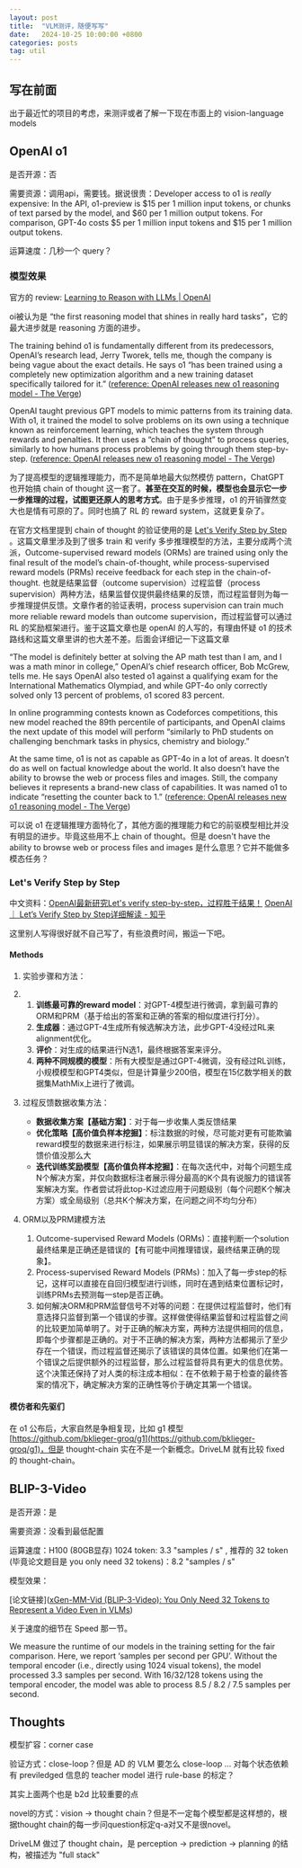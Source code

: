 ```yaml
---
layout: post
title:  "VLM测评，随便写写"
date:   2024-10-25 10:00:00 +0800
categories: posts
tag: util
---
```


## 写在前面

出于最近忙的项目的考虑，来测评或者了解一下现在市面上的 vision-language models

## OpenAI o1

是否开源：否

需要资源：调用api，需要钱。据说很贵：Developer access to o1 is *really* expensive: In the API, o1-preview is \$15 per 1 million input tokens, or chunks of text parsed by the model, and \$60 per 1 million output tokens. For comparison, GPT-4o costs ​\$5 per 1 million input tokens and ​\$15 per 1 million output tokens.

运算速度：几秒一个 query？

### 模型效果

官方的 review: [Learning to Reason with LLMs | OpenAI](https://openai.com/index/learning-to-reason-with-llms/)

oi被认为是 “the first reasoning model that shines in really hard tasks”，它的最大进步就是 reasoning 方面的进步。

The training behind o1 is fundamentally different from its predecessors, OpenAI’s research lead, Jerry Tworek, tells me, though the company is being vague about the exact details. He says o1 “has been trained using a completely new optimization algorithm and a new training dataset specifically tailored for it.”    ([reference: OpenAI releases new o1 reasoning model - The Verge](https://www.theverge.com/2024/9/12/24242439/openai-o1-model-reasoning-strawberry-chatgpt))

OpenAI taught previous GPT models to mimic patterns from its training data. With o1, it trained the model to solve problems on its own using a technique known as reinforcement learning, which teaches the system through rewards and penalties. It then uses a “chain of thought” to process queries, similarly to how humans process problems by going through them step-by-step. ([reference: OpenAI releases new o1 reasoning model - The Verge](https://www.theverge.com/2024/9/12/24242439/openai-o1-model-reasoning-strawberry-chatgpt))

为了提高模型的逻辑推理能力，而不是简单地最大似然模仿 pattern，ChatGPT 也开始搞 chain of thought 这一套了。**甚至在交互的时候，模型也会显示它一步一步推理的过程，试图更还原人的思考方式**。由于是多步推理，o1 的开销骤然变大也是情有可原的了。同时也搞了 RL 的 reward system，这就更复杂了。

在官方文档里提到 chain of thought 的验证使用的是 [Let's Verify Step by Step](https://arxiv.org/abs/2305.20050) 。这篇文章里涉及到了很多 train 和 verify 多步推理模型的方法，主要分成两个流派，Outcome-supervised reward models (ORMs) are trained using only the final result of the model’s chain-of-thought, while process-supervised reward models (PRMs) receive feedback for each step in the chain-of-thought. 也就是结果监督（outcome supervision）过程监督（process supervision）两种方法，结果监督仅提供最终结果的反馈，而过程监督则为每一步推理提供反馈。文章作者的验证表明，process supervision can train much more reliable reward models than outcome supervision，而过程监督可以通过 RL 的奖励框架进行。鉴于这篇文章也是 openAI 的人写的，有理由怀疑 o1 的技术路线和这篇文章里讲的也大差不差。后面会详细记一下这篇文章

“The model is definitely better at solving the AP math test than I am, and I was a math minor in college,” OpenAI’s chief research officer, Bob McGrew, tells me. He says OpenAI also tested o1 against a qualifying exam for the International Mathematics Olympiad, and while GPT-4o only correctly solved only 13 percent of problems, o1 scored 83 percent.

In online programming contests known as Codeforces competitions, this new model reached the 89th percentile of participants, and OpenAI claims the next update of this model will perform “similarly to PhD students on challenging benchmark tasks in physics, chemistry and biology.”

At the same time, o1 is not as capable as GPT-4o in a lot of areas. It doesn’t do as well on factual knowledge about the world. It also doesn’t have the ability to browse the web or process files and images. Still, the company believes it represents a brand-new class of capabilities. It was named o1 to indicate “resetting the counter back to 1.” ([reference: OpenAI releases new o1 reasoning model - The Verge](https://www.theverge.com/2024/9/12/24242439/openai-o1-model-reasoning-strawberry-chatgpt))

可以说 o1 在逻辑推理方面特化了，其他方面的推理能力和它的前驱模型相比并没有明显的进步。毕竟这些用不上 chain of thought。但是 doesn't have the ability to browse web or process files and images 是什么意思？它并不能做多模态任务？

### Let's Verify Step by Step

中文资料：[OpenAI最新研究Let's verify step-by-step，过程胜于结果！](https://mp.weixin.qq.com/s/bvrJKy8dufRF0KfC90PDMA)    [OpenAI ｜ Let’s Verify Step by Step详细解读 - 知乎](https://zhuanlan.zhihu.com/p/635335926)

这里别人写得很好就不自己写了，有些浪费时间，搬运一下吧。

#### Methods

1. 实验步骤和方法：

2. 1. **训练最可靠的reward model**：对GPT-4模型进行微调，拿到最可靠的ORM和PRM（基于给出的答案和正确的答案的相似度进行打分）。
   2. **生成器**：通过GPT-4生成所有候选解决方法，此步GPT-4没经过RL来alignment优化。
   3. **评价**：对生成的结果进行N选1，最终根据答案来评分。
   4. **两种不同规模的模型**：所有大模型是通过GPT-4微调，没有经过RL训练，小规模模型和GPT4类似，但是计算量少200倍，模型在15亿数学相关的数据集MathMix上进行了微调。
   
3. 过程反馈数据收集方法：

	- **数据收集方案【基础方案】**：对于每一步收集人类反馈结果
	- **优化策略【高价值负样本挖掘】**：标注数据的时候，尽可能对更有可能欺骗reward模型的数据来进行标注，如果展示明显错误的解决方案，获得的反馈价值没那么大
	- **迭代训练奖励模型【高价值负样本挖掘】**：在每次迭代中，对每个问题生成N个解决方案，并仅向数据标注者展示得分最高的K个具有说服力的错误答案解决方案。作者尝试将此top-K过滤应用于问题级别（每个问题K个解决方案）或全局级别（总共K个解决方案，在问题之间不均匀分布）

1. ORM以及PRM建模方法

	1. Outcome-supervised Reward Models (ORMs)：直接判断一个solution最终结果是正确还是错误的【有可能中间推理错误，最终结果正确的现象】。
	2. Process-supervised Reward Models (PRMs)：加入了每一步step的标记，这样可以直接在自回归模型进行训练，同时在遇到结束位置标记时，训练PRMs去预测每一step是否正确。
	3. 如何解决ORM和PRM监督信号不对等的问题：在提供过程监督时，他们有意选择只监督到第一个错误的步骤。这样做使得结果监督和过程监督之间的比较更加简单明了。对于正确的解决方案，两种方法提供相同的信息，即每个步骤都是正确的。对于不正确的解决方案，两种方法都揭示了至少存在一个错误，而过程监督还揭示了该错误的具体位置。如果他们在第一个错误之后提供额外的过程监督，那么过程监督将具有更大的信息优势。这个决策还保持了对人类的标注成本相似：在不依赖于易于检查的最终答案的情况下，确定解决方案的正确性等价于确定其第一个错误。
	
#### 模仿者和先驱们

在 o1 公布后，大家自然是争相复现，比如 g1 模型 [https://github.com/bklieger-groq/g1](https://github.com/bklieger-groq/g1)，但是 thought-chain 实在不是一个新概念。DriveLM 就有比较 fixed 的 thought-chain。

## BLIP-3-Video

是否开源：是

需要资源：没看到最低配置

运算速度：H100 (80GB显存)  1024 token: 3.3 "samples / s" , 推荐的 32 token (毕竟论文题目是 you only need 32 tokens)：8.2 "samples / s"

模型效果：

[论文链接]([xGen-MM-Vid (BLIP-3-Video): You Only Need 32 Tokens to Represent a Video Even in VLMs](https://arxiv.org/html/2410.16267v1))

关于速度的细节在 Speed 那一节。

We measure the runtime of our models in the training setting for the fair comparison. Here, we report ‘samples per second per GPU’. Without the temporal encoder (i.e., directly using 1024 visual tokens), the model processed 3.3 samples per second. With 16/32/128 tokens using the temporal encoder, the model was able to process 8.5 / 8.2 / 7.5 samples per second.

## Thoughts

模型扩容：corner case

验证方式：close-loop？但是 AD 的 VLM 要怎么 close-loop ... 对每个状态依赖有 previledged 信息的 teacher model 进行 rule-base 的标定？

其实上面两个也是 b2d 比较重要的点

novel的方式：vision -> thought chain？但是不一定每个模型都是这样想的，根据thought chain的每一步问question标定q-a对又不是很novel。

DriveLM 做过了 thought chain，是 perception -> prediction -> planning 的结构，被描述为 "full stack"